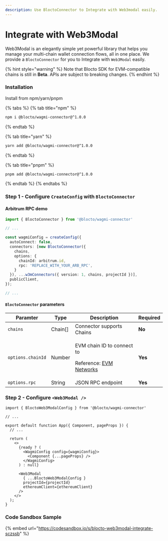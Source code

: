 ```yaml
---
description: Use BloctoConnector to Integrate with Web3modal easily.
---
```


# Integrate with Web3Modal

Web3Modal is an elegantly simple yet powerful library that helps you manage your multi-chain wallet connection flows, all in one place. We provide a `BloctoConnector` for you to Integrate with `Web3Modal` easily.

{% hint style="warning" %}
Note that Blocto SDK for EVM-compatible chains is still in **Beta**. APIs are subject to breaking changes.
{% endhint %}

### Installation

Install from npm/yarn/pnpm

{% tabs %}
{% tab title="npm" %}
```bash
npm i @blocto/wagmi-connector@^1.0.0
```
{% endtab %}

{% tab title="yarn" %}
```bash
yarn add @blocto/wagmi-connector@^1.0.0
```
{% endtab %}

{% tab title="pnpm" %}
```bash
pnpm add @blocto/wagmi-connector@^1.0.0
```
{% endtab %}
{% endtabs %}

### Step 1 - Configure `CreateConfig` with `BloctoConnector`

#### Arbitrum RPC demo

```typescript
import { BloctoConnector } from '@blocto/wagmi-connector'

// ...

const wagmiConfig = createConfig({
  autoConnect: false,
  connectors: [new BloctoConnector({
    chains,
    options: {
      chainId: arbitrum.id,
      rpc: 'REPLACE_WITH_YOUR_ARB_RPC',
    }
  }), ...w3mConnectors({ version: 1, chains, projectId })],
  publicClient,
});

// ...
```

#### `BloctoConnector` parameters

| Paramter          | Type     | Description                                                                                            | Required |
| ----------------- | -------- | ------------------------------------------------------------------------------------------------------ | -------- |
| `chains`          | Chain\[] | Connector supports Chains                                                                              | **No**   |
| `options.chainId` | Number   | <p>EVM chain ID to connect to</p><p>Reference: <a href="https://chainid.network/">EVM Networks</a></p> | **Yes**  |
| `options.rpc`     | String   | JSON RPC endpoint                                                                                      | **Yes**  |

### Step 2 - Configure `<Web3Modal />`

```tsx
import { BloctoWeb3ModalConfig } from '@blocto/wagmi-connector'

// ...

export default function App({ Component, pageProps }) {
  // ...

  return (
    <>
      {ready ? (
        <WagmiConfig config={wagmiConfig}>
          <Component {...pageProps} />
        </WagmiConfig>
      ) : null}

      <Web3Modal
        { ...BloctoWeb3ModalConfig }
        projectId={projectId}
        ethereumClient={ethereumClient}
      />
    </>
  );
}
```

### Code Sandbox Sample

{% embed url="https://codesandbox.io/s/blocto-web3modal-integrate-sczssb" %}

